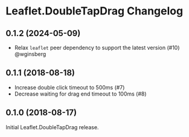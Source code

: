 # Leaflet.DoubleTapDrag Changelog

## 0.1.2 (2024-05-09)

- Relax `leaflet` peer dependency to support the latest version (#10) @wginsberg

## 0.1.1 (2018-08-18)

- Increase double click timeout to 500ms (#7)
- Decrease waiting for drag end timeout to 100ms (#8)

## 0.1.0 (2018-08-17)

Initial Leaflet.DoubleTapDrag release.
